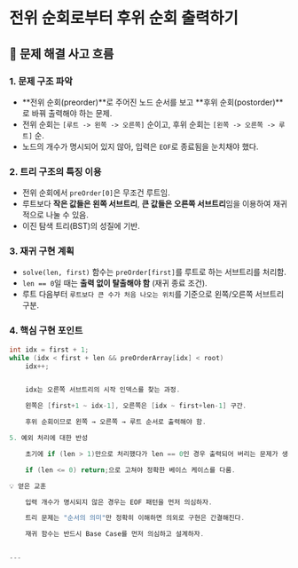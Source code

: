 # 전위 순회로부터 후위 순회 출력하기

## 🧠 문제 해결 사고 흐름

### 1. 문제 구조 파악
- **전위 순회(preorder)**로 주어진 노드 순서를 보고 **후위 순회(postorder)**로 바꿔 출력해야 하는 문제.
- 전위 순회는 `[루트 -> 왼쪽 -> 오른쪽]` 순이고, 후위 순회는 `[왼쪽 -> 오른쪽 -> 루트]` 순.
- 노드의 개수가 명시되어 있지 않아, 입력은 `EOF`로 종료됨을 눈치채야 했다.

### 2. 트리 구조의 특징 이용
- 전위 순회에서 `preOrder[0]`은 무조건 루트임.
- 루트보다 **작은 값들은 왼쪽 서브트리**, **큰 값들은 오른쪽 서브트리**임을 이용하여 재귀적으로 나눌 수 있음.
- 이진 탐색 트리(BST)의 성질에 기반.

### 3. 재귀 구현 계획
- `solve(len, first)` 함수는 `preOrder[first]`를 루트로 하는 서브트리를 처리함.
- `len == 0`일 때는 **출력 없이 탈출해야 함** (재귀 종료 조건).
- 루트 다음부터 `루트보다 큰 수가 처음 나오는 위치`를 기준으로 왼쪽/오른쪽 서브트리 구분.

### 4. 핵심 구현 포인트
```cpp
int idx = first + 1;
while (idx < first + len && preOrderArray[idx] < root)
	idx++;


    idx는 오른쪽 서브트리의 시작 인덱스를 찾는 과정.

    왼쪽은 [first+1 ~ idx-1], 오른쪽은 [idx ~ first+len-1] 구간.

    후위 순회이므로 왼쪽 → 오른쪽 → 루트 순서로 출력해야 함.

5. 예외 처리에 대한 반성

    초기에 if (len > 1)만으로 처리했다가 len == 0인 경우 출력되어 버리는 문제가 생김.

    if (len <= 0) return;으로 고쳐야 정확한 베이스 케이스를 다룸.

💡 얻은 교훈

    입력 개수가 명시되지 않은 경우는 EOF 패턴을 먼저 의심하자.

    트리 문제는 "순서의 의미"만 정확히 이해하면 의외로 구현은 간결해진다.

    재귀 함수는 반드시 Base Case를 먼저 의심하고 설계하자.


---
